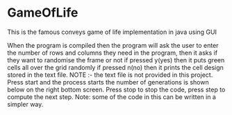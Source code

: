 GameOfLife
==========

This is the famous conveys game of life implementation in java using GUI

When the program is
compiled then the program will ask the user to enter the number of rows
and columns they need in the program, then it asks if they want to
randomise the frame or not if pressed y(yes) then it puts green cells
all over the grid randomly if pressed n(no) then it prints the cell
design stored in the text file. NOTE :- the text file is not provided in
this project. Press start and the process starts the number of
generations is shown below on the right bottom screen. Press stop to
stop the code, press step to compute the next step. Note: some of the
code in this can be written in a simpler way.
